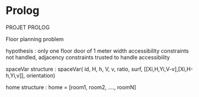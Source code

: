 # Prolog
PROJET PROLOG

 Floor planning problem

 hypothesis :
	only one floor
	door of 1 meter width
	accessibility constraints not handled, adjacency constraints trusted to handle accessibility

 spaceVar structure :
 	spaceVar( id,	H, h, V, v, ratio, surf, [[Xi,H,Yi,V-v],[Xi,H-h,Yi,v]],	orientation)
 
 home structure :
 	home = [room1, room2, ...., roomN]